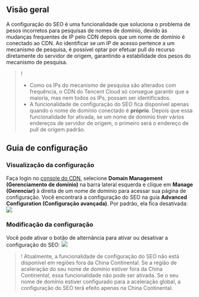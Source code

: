 ## Visão geral
A configuração do SEO é uma funcionalidade que soluciona o problema de pesos incorretos para pesquisas de nomes de domínio, devido às mudanças frequentes de IP pelo CDN depois que um nome de domínio é conectado ao CDN. Ao identificar se um IP de acesso pertence a um mecanismo de pesquisa, é possível optar por efetuar pull do recurso diretamente do servidor de origem, garantindo a estabilidade dos pesos do mecanismo de pesquisa.

> !
> - Como os IPs do mecanismo de pesquisa são alterados com frequência, o CDN do Tencent Cloud só consegue garantir que a maioria, mas nem todos os IPs, possam ser identificados.
> - A funcionalidade de configuração do SEO fica disponível apenas quando o nome de domínio conectado é **próprio**. Depois que essa funcionalidade for ativada, se um nome de domínio tiver vários endereços de servidor de origem, o primeiro será o endereço de pull de origem padrão.

## Guia de configuração

### Visualização da configuração

Faça login no [console do CDN](https://console.cloud.tencent.com/cdn), selecione **Domain Management (Gerenciamento de domínio)** na barra lateral esquerda e clique em **Manage (Gerenciar)** à direita de um nome de domínio para acessar sua página de configuração. Você encontrará a configuração do SEO na guia **Advanced Configuration (Configuração avançada)**. Por padrão, ela fica desativada:
![](https://main.qcloudimg.com/raw/44f35a715f922cda12191d50e1cfc723.png)

### Modificação da configuração
Você pode ativar o botão de alternância para ativar ou desativar a configuração do SEO:
![](https://main.qcloudimg.com/raw/8ea737dbd456397286f3ef8ff965aaf2.png)

>!  Atualmente, a funcionalidade de configuração do SEO não está disponível em regiões fora da China Continental. Se a região de aceleração do seu nome de domínio estiver fora da China Continental, essa funcionalidade não pode ser ativada. Se o seu nome de domínio estiver configurado para a aceleração global, a configuração do SEO terá efeito apenas na China Continental.


